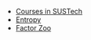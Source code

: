 - [Courses in SUSTech](/Courses__in_SUSTech/README.md)
- [Entropy](/entropy/README.md)
- [Factor Zoo](/factor_zoo/README.md)